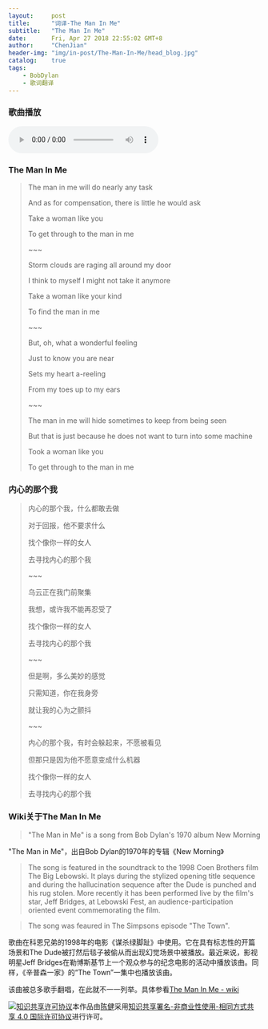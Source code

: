 ```yaml
---
layout:     post
title:      "词译-The Man In Me"
subtitle:   "The Man In Me"
date:       Fri, Apr 27 2018 22:55:02 GMT+8
author:     "ChenJian"
header-img: "img/in-post/The-Man-In-Me/head_blog.jpg"
catalog:    true
tags:
    - BobDylan
    - 歌词翻译
---
```


### 歌曲播放

<audio  controls="controls">
    <source src="/backgroundmusic/The-Man-In-Me/the_man_in_me_bob_dylan.mp3" type="audio/mpeg" />
    <source src="/backgroundmusic/The-Man-In-Me/the_man_in_me_bob_dylan.ogg" type="audio/ogg" />
    换个浏览器，便可听到美妙的歌曲!
</audio>

### The Man In Me

> The man in me will do nearly any task
>
> And as for compensation, there is little he would ask
>
> Take a woman like you
>
> To get through to the man in me
>
> \~~~
>
> Storm clouds are raging all around my door
>
> I think to myself I might not take it anymore
>
> Take a woman like your kind
>
> To find the man in me
>
> \~~~
>
> But, oh, what a wonderful feeling
>
> Just to know you are near
>
> Sets my heart a-reeling
>
> From my toes up to my ears
>
> \~~~
>
> The man in me will hide sometimes to keep from being seen
>
> But that is just because he does not want to turn into some machine
>
> Took a woman like you
>
> To get through to the man in me


### 内心的那个我

> 内心的那个我，什么都敢去做
> 
> 对于回报，他不要求什么
> 
> 找个像你一样的女人
> 
> 去寻找内心的那个我
> 
> \~~~
> 
> 乌云正在我门前聚集
> 
> 我想，或许我不能再忍受了
> 
> 找个像你一样的女人
> 
> 去寻找内心的那个我
> 
> \~~~
> 
> 但是啊，多么美妙的感觉
> 
> 只需知道，你在我身旁
> 
> 就让我的心为之颤抖
>
> \~~~
>
> 内心的那个我，有时会躲起来，不愿被看见
>
> 但那只是因为他不愿意变成什么机器
>
> 找个像你一样的女人
>
> 去寻找内心的那个我

### Wiki关于The Man In Me

> "The Man in Me" is a song from Bob Dylan's 1970 album New Morning

"The Man in Me"，出自Bob Dylan的1970年的专辑《New Morning》

> The song is featured in the soundtrack to the 1998 Coen Brothers film The Big Lebowski. It plays during the stylized opening title sequence and during the hallucination sequence after the Dude is punched and his rug stolen. More recently it has been performed live by the film's star, Jeff Bridges, at Lebowski Fest, an audience-participation oriented event commemorating the film.

> The song was feaured in The Simpsons episode "The Town".

歌曲在科恩兄弟的1998年的电影《谋杀绿脚趾》中使用。它在具有标志性的开篇场景和The Dude被打然后毯子被偷从而出现幻觉场景中被播放。最近来说，影视明星Jeff Bridges在勒博斯基节上一个观众参与的纪念电影的活动中播放该曲。同样，《辛普森一家》的“The Town”一集中也播放该曲。

该曲被总多歌手翻唱，在此就不一一列举。具体参看[The Man In Me - wiki](https://en.wikipedia.org/wiki/The_Man_in_Me)


<a rel="license" href="http://creativecommons.org/licenses/by-nc-sa/4.0/"><img alt="知识共享许可协议" style="border-width:0" src="https://i.creativecommons.org/l/by-nc-sa/4.0/88x31.png" /></a>本作品由<a xmlns:cc="http://creativecommons.org/ns#" href="https://o-my-chenjian.com/2018/04/27/The-Man-In-Me/" property="cc:attributionName" rel="cc:attributionURL">陈健</a>采用<a rel="license" href="http://creativecommons.org/licenses/by-nc-sa/4.0/">知识共享署名-非商业性使用-相同方式共享 4.0 国际许可协议</a>进行许可。